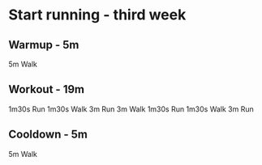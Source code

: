 # Start running - third week

## Warmup - 5m

5m Walk

## Workout - 19m

1m30s Run
1m30s Walk
3m Run
3m Walk
1m30s Run
1m30s Walk
3m Run

## Cooldown - 5m

5m Walk
